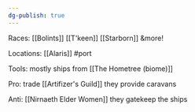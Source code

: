 ```yaml
---
dg-publish: true
---
```


Races: [[Bolints]] [[T'keen]] [[Starborn]] &more!

Locations: [[Alaris]] #port 

Tools: mostly ships from [[The Hometree (biome)]]

Pro: trade [[Artifizer's Guild]] they provide caravans

Anti: [[Nirnaeth Elder Women]] they gatekeep the ships